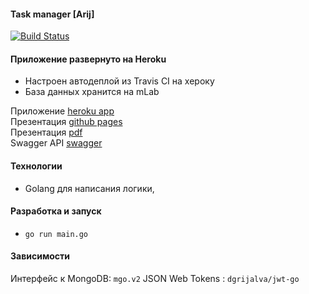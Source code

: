 #### Task manager [Arij]

[![Build Status](https://travis-ci.org/DVI-GI-2017/Jira__backend.svg?branch=develop)](https://travis-ci.org/DVI-GI-2017/Jira__backend)

#### Приложение развернуто на Heroku

- Настроен автодеплой из Travis CI на хероку
- База данных хранится на mLab

Приложение [heroku app](https://jira-clone.herokuapp.com)  
Презентация [github pages](https://dvi-gi-2017.github.io/Jira__presentation/)  
Презентация [pdf](http://bit.ly/2wdj9UO)  
Swagger API [swagger](https://swaggerhub.com/apis/dvi-gi-2017/JiraAPI/1.1.0)  

#### Технологии
- Golang для написания логики,

#### Разработка и запуск
- `go run main.go`

#### Зависимости
Интерфейс к MongoDB: `mgo.v2` 
JSON Web Tokens : `dgrijalva/jwt-go` 
